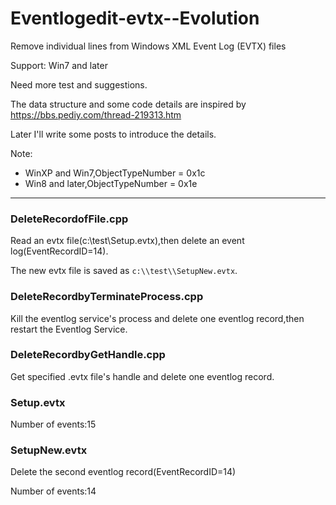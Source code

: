 # Eventlogedit-evtx--Evolution
Remove individual lines from Windows XML Event Log (EVTX) files

Support: Win7 and later

Need more test and suggestions.

The data structure and some code details are inspired by https://bbs.pediy.com/thread-219313.htm

Later I'll write some posts to introduce the details.

Note:

- WinXP and Win7,ObjectTypeNumber = 0x1c
- Win8 and later,ObjectTypeNumber = 0x1e

---

### DeleteRecordofFile.cpp

Read an evtx file(c:\\test\\Setup.evtx),then delete an event log(EventRecordID=14).

The new evtx file is saved as `c:\\test\\SetupNew.evtx`.

### DeleteRecordbyTerminateProcess.cpp

Kill the eventlog service's process and delete one eventlog record,then restart the Eventlog Service.

### DeleteRecordbyGetHandle.cpp

Get specified .evtx file's handle and delete one eventlog record.

### Setup.evtx

Number of events:15

### SetupNew.evtx

Delete the second eventlog record(EventRecordID=14)

Number of events:14
